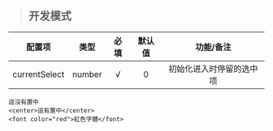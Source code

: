 > ## 开发模式

| 配置项 | 类型 | 必填 | 默认值 | 功能/备注 |
| :---: | :---: | :---: | :---: | :---: |
| currentSelect | number | √ | 0 | 初始化进入时停留的选中项 |


```
這沒有置中
<center>這有置中</center>
<font color="red">紅色字體</font>
```





